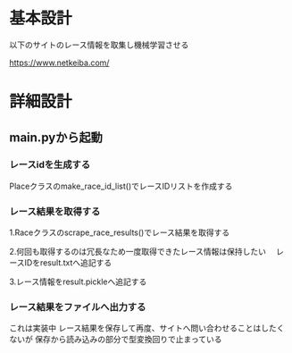 # 基本設計

以下のサイトのレース情報を取集し機械学習させる

https://www.netkeiba.com/

# 詳細設計

## main.pyから起動

### レースidを生成する
Placeクラスのmake_race_id_list()でレースIDリストを作成する

### レース結果を取得する
1.Raceクラスのscrape_race_results()でレース結果を取得する

2.何回も取得するのは冗長なため一度取得できたレース情報は保持したい
　レースIDをresult.txtへ追記する

3.レース情報をresult.pickleへ追記する

### レース結果をファイルへ出力する
これは実装中
レース結果を保存して再度、サイトへ問い合わせることはしたくないが
保存から読み込みの部分で型変換回りで止まっている